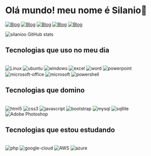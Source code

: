 
# Olá mundo! meu nome é Silanio👋
   
[![Blog](https://img.shields.io/badge/LinkedIn-0077B5?style=for-the-badge&logo=linkedin&logoColor=white)](https://www.linkedin.com/in/silanioo/)
[![Blog](https://img.shields.io/badge/Instagram-E4405F?style=for-the-badge&logo=instagram&logoColor=white)](https://www.instagram.com/silanioo/)
[![Blog](https://img.shields.io/badge/Tiktok-010101?style=for-the-badge&logo=tiktok&logoColor=white)](https://www.tiktok.com/@silanioo)
[![Blog](https://img.shields.io/badge/Whatsapp-3B5998?style=for-the-badge&logo=facebook&logoColor=white)](https://web.facebook.com/profile.php?id=61577920905749)
[![Blog](https://img.shields.io/badge/Whatsapp-00FF7F?style=for-the-badge&logo=whatsapp&logoColor=white)](https://wa.me/+55081998605443)

![silanioo GitHub stats](https://github-readme-stats.vercel.app/api?username=silanioo&show_icons=true&theme=dracula)

## Tecnologias que uso no meu dia

<div style="display: inline_block"></br>
    <img  align="center" alt="Linux" src="https://img.shields.io/badge/Linux-FCC624?style=for-the-badge&logo=linux&logoColor=black"/>
    <img  align="center" alt="ubuntu" src="https://img.shields.io/badge/Ubuntu-E95420?style=for-the-badge&logo=ubuntu&logoColor=white"/>
    <img  align="center" alt="windows" src="https://img.shields.io/badge/Windows-0078D6?style=for-the-badge&logo=windows&logoColor=white"/>
    <img  align="center" alt="excel" src="https://img.shields.io/badge/Microsoft_Excel-217346?style=for-the-badge&logo=microsoft-excel&logoColor=white"/>
    <img  align="center" alt="word" src="https://img.shields.io/badge/Microsoft_Word-2B579A?style=for-the-badge&logo=microsoft-word&logoColor=white"/>
    <img  align="center" alt="powerpoint" src="https://img.shields.io/badge/Microsoft_PowerPoint-B7472A?style=for-the-badge&logo=microsoft-powerpoint&logoColor=white"/>
    <img  align="center" alt="microsoft-office" src="https://img.shields.io/badge/Microsoft_Office-D83B01?style=for-the-badge&logo=microsoft-office&logoColor=white"/>
    <img  align="center" alt="microsoft" src="https://img.shields.io/badge/Microsoft-666666?style=for-the-badge&logo=microsoft&logoColor=white"/>
    <img  align="center" alt="powershell" src="https://img.shields.io/badge/Powershell-2CA5E0?style=for-the-badge&logo=powershell&logoColor=white"/>   
</div>

## Tecnologias que domino

<div style="display: inline_block"></br>
    <img  align="center" alt="html5" src="https://img.shields.io/badge/HTML5-E34F26?style=for-the-badge&logo=html5&logoColor=white"/>
    <img  align="center" alt="css3" src="https://img.shields.io/badge/CSS3-1572B6?style=for-the-badge&logo=css3&logoColor=white"/>
    <img  align="center" alt="javascript" src="https://img.shields.io/badge/JavaScript-F7DF1E?style=for-the-badge&logo=javascript&logoColor=black"/>
    <img  align="center" alt="bootstrap" src="https://img.shields.io/badge/Bootstrap-563D7C?style=for-the-badge&logo=bootstrap&logoColor=white"/>
    <img  align="center" alt="mysql" src="https://img.shields.io/badge/MySQL-00000F?style=for-the-badge&logo=mysql&logoColor=white"/>
    <img  align="center" alt="sqllite" src="https://img.shields.io/badge/SQLite-07405E?style=for-the-badge&logo=sqlite&logoColor=white"/>
    <img align="center" alt="Adobe Photoshop" src="https://img.shields.io/badge/adobe%20photoshop-%2331A8FF.svg?style=for-the-badge&logo=adobe%20photoshop&logoColor=white"/>
</div>

## Tecnologias que estou estudando

<div style="display: inline_block"></br>
    <img  align="center" alt="php" src="https://img.shields.io/badge/PHP-777BB4?style=for-the-badge&logo=php&logoColor=white"/> 
    <img  align="center" alt="google-cloud" src="https://img.shields.io/badge/Google_Cloud-4285F4?style=for-the-badge&logo=google-cloud&logoColor=white"/>
    <img align="center" alt="AWS" src="https://img.shields.io/badge/AWS-%23FF9900.svg?style=for-the-badge&logo=amazon-aws&logoColor=white"/>
    <img align="center" alt="azure" src="https://img.shields.io/badge/azure-%230072C6.svg?style=for-the-badge&logo=microsoftazure&logoColor=white"/>
</div>

## 

<!--
<img align="center" alt="" src=""/>
-->
